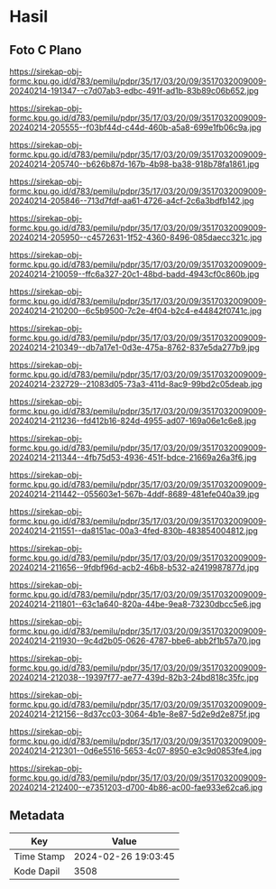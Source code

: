 # Hasil

## Foto C Plano

https://sirekap-obj-formc.kpu.go.id/d783/pemilu/pdpr/35/17/03/20/09/3517032009009-20240214-191347--c7d07ab3-edbc-491f-ad1b-83b89c06b652.jpg

https://sirekap-obj-formc.kpu.go.id/d783/pemilu/pdpr/35/17/03/20/09/3517032009009-20240214-205555--f03bf44d-c44d-460b-a5a8-699e1fb06c9a.jpg

https://sirekap-obj-formc.kpu.go.id/d783/pemilu/pdpr/35/17/03/20/09/3517032009009-20240214-205740--b626b87d-167b-4b98-ba38-918b78fa1861.jpg

https://sirekap-obj-formc.kpu.go.id/d783/pemilu/pdpr/35/17/03/20/09/3517032009009-20240214-205846--713d7fdf-aa61-4726-a4cf-2c6a3bdfb142.jpg

https://sirekap-obj-formc.kpu.go.id/d783/pemilu/pdpr/35/17/03/20/09/3517032009009-20240214-205950--c4572631-1f52-4360-8496-085daecc321c.jpg

https://sirekap-obj-formc.kpu.go.id/d783/pemilu/pdpr/35/17/03/20/09/3517032009009-20240214-210059--ffc6a327-20c1-48bd-badd-4943cf0c860b.jpg

https://sirekap-obj-formc.kpu.go.id/d783/pemilu/pdpr/35/17/03/20/09/3517032009009-20240214-210200--6c5b9500-7c2e-4f04-b2c4-e44842f0741c.jpg

https://sirekap-obj-formc.kpu.go.id/d783/pemilu/pdpr/35/17/03/20/09/3517032009009-20240214-210349--db7a17e1-0d3e-475a-8762-837e5da277b9.jpg

https://sirekap-obj-formc.kpu.go.id/d783/pemilu/pdpr/35/17/03/20/09/3517032009009-20240214-232729--21083d05-73a3-411d-8ac9-99bd2c05deab.jpg

https://sirekap-obj-formc.kpu.go.id/d783/pemilu/pdpr/35/17/03/20/09/3517032009009-20240214-211236--fd412b16-824d-4955-ad07-169a06e1c6e8.jpg

https://sirekap-obj-formc.kpu.go.id/d783/pemilu/pdpr/35/17/03/20/09/3517032009009-20240214-211344--4fb75d53-4936-451f-bdce-21669a26a3f6.jpg

https://sirekap-obj-formc.kpu.go.id/d783/pemilu/pdpr/35/17/03/20/09/3517032009009-20240214-211442--055603e1-567b-4ddf-8689-481efe040a39.jpg

https://sirekap-obj-formc.kpu.go.id/d783/pemilu/pdpr/35/17/03/20/09/3517032009009-20240214-211551--da8151ac-00a3-4fed-830b-483854004812.jpg

https://sirekap-obj-formc.kpu.go.id/d783/pemilu/pdpr/35/17/03/20/09/3517032009009-20240214-211656--9fdbf96d-acb2-46b8-b532-a2419987877d.jpg

https://sirekap-obj-formc.kpu.go.id/d783/pemilu/pdpr/35/17/03/20/09/3517032009009-20240214-211801--63c1a640-820a-44be-9ea8-73230dbcc5e6.jpg

https://sirekap-obj-formc.kpu.go.id/d783/pemilu/pdpr/35/17/03/20/09/3517032009009-20240214-211930--9c4d2b05-0626-4787-bbe6-abb2f1b57a70.jpg

https://sirekap-obj-formc.kpu.go.id/d783/pemilu/pdpr/35/17/03/20/09/3517032009009-20240214-212038--19397f77-ae77-439d-82b3-24bd818c35fc.jpg

https://sirekap-obj-formc.kpu.go.id/d783/pemilu/pdpr/35/17/03/20/09/3517032009009-20240214-212156--8d37cc03-3064-4b1e-8e87-5d2e9d2e875f.jpg

https://sirekap-obj-formc.kpu.go.id/d783/pemilu/pdpr/35/17/03/20/09/3517032009009-20240214-212301--0d6e5516-5653-4c07-8950-e3c9d0853fe4.jpg

https://sirekap-obj-formc.kpu.go.id/d783/pemilu/pdpr/35/17/03/20/09/3517032009009-20240214-212400--e7351203-d700-4b86-ac00-fae933e62ca6.jpg


## Metadata

| Key        | Value               |
| ---------- | ------------------- |
| Time Stamp | 2024-02-26 19:03:45 |
| Kode Dapil | 3508                |



